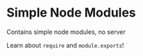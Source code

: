 # Simple Node Modules

Contains simple node modules, no server

Learn about `require` and `module.exports`!

